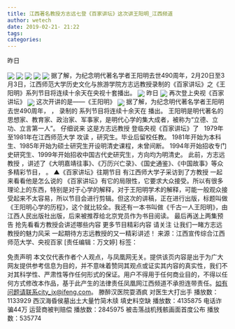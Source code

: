 ```yaml
---
title: 江西著名教授方志远七登《百家讲坛》这次讲王阳明_江西频道
author: wetech
date: 2019-02-21- 21:22
tags: 
categories: 
---
```

昨日
<!-- more -->
                
<img align="center" border="0" src="http://p3.ifengimg.com/fck/2019_08/756e1615ada2a59_w1080_h608.jpg" />
                
<img align="center" border="0" src="http://p3.ifengimg.com/fck/2019_08/1cf0b81099a4e90_w1080_h608.jpg" />
            
<img align="center" border="0" src="http://p3.ifengimg.com/fck/2019_08/b48f5960a018773_w1080_h608.jpg" />
<img align="center" border="0" src="http://p3.ifengimg.com/fck/2019_08/0fa45c9d7623601_w250_h330.jpg" />
<img align="center" border="0" src="http://p3.ifengimg.com/fck/2019_08/e88064f4df01ae9_w916_h479.jpg" />
据了解，为纪念明代著名学者王阳明去世490周年，2月20日至3月3日，江西师范大学历史文化与旅游学院方志远教授录制的《百家讲坛》之《王阳明》系列节目将连续十余天在央视十套播出。
<img align="center" border="0" src="http://p3.ifengimg.com/fck/2019_08/b7773874ba991dd_w1080_h1699.jpg" />
昨日
<img align="center" border="0" src="http://p3.ifengimg.com/fck/2019_08/a58b4431c0877c1_w1080_h1597.jpg" />
再次登上央视《百家讲坛》
<img align="center" border="0" src="http://p3.ifengimg.com/fck/2019_08/4b75c3324cc9490_w1080_h1691.jpg" />
这次开讲的是——《王阳明》
<img align="center" border="0" src="http://p2.ifengimg.com/a/2016/0810/204c433878d5cf9size1_w16_h16.png" />
据了解，为纪念明代著名学者王阳明去世490周年，
，
录制的
系列节目将连续十余天在
播出。
王阳明是明代著名的思想家、教育家、政治家、军事家，是明代心学的集大成者，被称为“立德、立功、立言第一人”。
仔细说来
这是方志远教授
登临央视《百家讲坛》了
 
1979年至1981年在江西师范大学
攻读
，研究生。毕业后留校任教。
1981年开始为本科生、1985年开始为硕士研究生开设明清史课程，未曾间断。 1994年开始招收专门史研究生、1999年开始招收中国古代史研究生，方向均为明清史。
此前，方志远教授
，讲述了《大明嘉靖往事》、《万历兴亡录》、《国史通鉴》、《中国故事》等众多精彩节目，
。
▲《百家讲坛》往期节目
有江西师大学子采访到了方教授
一起来看看他是怎么说的
《百家讲坛》有它的局限性，它要求大众接受。所以有很多理论上的东西，特别是对于心学的解释，对于王阳明学术的解释，可能一般观众接受起来不太容易，所以节目会进行剪辑。但这次的讲稿，正在进行出版，标题叫做《王阳明心学的历程》，这个就比较全。我还有一本书叫做《千古一人王阳明》，由江西人民出版社出版，后来被推荐给北京党员作为书目阅读。
最后再送上两集预告
抢先看看方教授会讲述哪些内容
更多节目精彩内容
请关注
让我们一睹方志远教授的魅力风采
一起期待方志远教授的又一精彩讲述！
来源：江西宣传综合江西师范大学、央视百家
[责任编辑：万文婷]
标签：
 
             
免责声明
本文仅代表作者个人观点，与凤凰网无关。提供该页内容是出于为广大网友提供参考信息为目的，并不意味着赞同其观点或证实其内容的真实性，我们不对其科学性、严肃性等作任何形式的保证。用户不得用于任何商业目的，不得以任何方式修改本作品，基于此产生的法律责任凤凰网江西频道不承担连带责任。如有问题请联系city_jx@ifeng.com。
滕醉汉医院耍酒疯 对医生大打出手
播放数：1133929
西汉海昏侯墓出土大量竹简木牍 填史料空缺
播放数：4135875
电话诈骗44万 运营商被判赔偿
播放数：2845975
被击落战机残骸画面首度公布
播放数：535774
